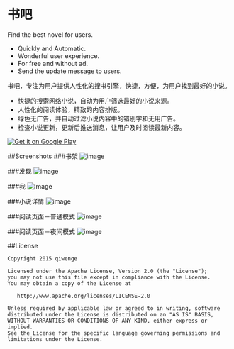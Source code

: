 书吧
==============
Find the best novel for users.

* Quickly and Automatic.
* Wonderful user experience.
* For free and without ad.
* Send the update message to users.

书吧，专注为用户提供人性化的搜书引擎，快捷，方便，为用户找到最好的小说。

* 快捷的搜索网络小说，自动为用户筛选最好的小说来源。
* 人性化的阅读体验，精致的内容排版。
* 绿色无广告，并自动过滤小说内容中的错别字和无用广告。
* 检查小说更新，更新后推送消息，让用户及时阅读最新内容。 


[![Get it on Google Play](art/googleplay.png)][1]

##Screenshots
###书架
![image](art/1.png)

###发现
![image](art/2.png)

###我
![image](art/3.png)

###小说详情
![image](art/4.png)

###阅读页面－普通模式
![image](art/5.png)

###阅读页面－夜间模式
![image](art/6.png)

##License

    Copyright 2015 qiwenge

    Licensed under the Apache License, Version 2.0 (the "License");
    you may not use this file except in compliance with the License.
    You may obtain a copy of the License at

       http://www.apache.org/licenses/LICENSE-2.0

    Unless required by applicable law or agreed to in writing, software
    distributed under the License is distributed on an "AS IS" BASIS,
    WITHOUT WARRANTIES OR CONDITIONS OF ANY KIND, either express or implied.
    See the License for the specific language governing permissions and
    limitations under the License.

[1]:https://play.google.com/store/apps/details?id=com.qiwenge.android
